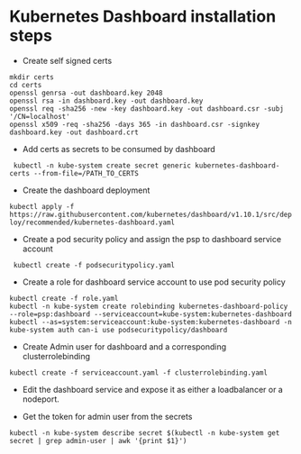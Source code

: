 # Kubernetes Dashboard installation steps 

* Create self signed certs 
~~~
mkdir certs
cd certs
openssl genrsa -out dashboard.key 2048
openssl rsa -in dashboard.key -out dashboard.key
openssl req -sha256 -new -key dashboard.key -out dashboard.csr -subj '/CN=localhost'
openssl x509 -req -sha256 -days 365 -in dashboard.csr -signkey dashboard.key -out dashboard.crt

~~~

* Add certs as secrets to be consumed by dashboard 

` kubectl -n kube-system create secret generic kubernetes-dashboard-certs --from-file=/PATH_TO_CERTS` 

* Create the dashboard deployment 

` kubectl apply -f https://raw.githubusercontent.com/kubernetes/dashboard/v1.10.1/src/deploy/recommended/kubernetes-dashboard.yaml `

* Create a pod security policy and assign the psp to dashboard service account 

` kubectl create -f podsecuritypolicy.yaml` 

* Create a role for dashboard service account to use pod security policy

~~~
kubectl create -f role.yaml
kubectl -n kube-system create rolebinding kubernetes-dashboard-policy --role=psp:dashboard --serviceaccount=kube-system:kubernetes-dashboard
kubectl --as=system:serviceaccount:kube-system:kubernetes-dashboard -n kube-system auth can-i use podsecuritypolicy/dashboard

~~~

* Create Admin user for dashboard and a corresponding clusterrolebinding

` kubectl create -f serviceaccount.yaml -f clusterrolebinding.yaml `

* Edit the dashboard service and expose it as either a loadbalancer or a nodeport. 

* Get the token for admin user from the secrets 

` kubectl -n kube-system describe secret $(kubectl -n kube-system get secret | grep admin-user | awk '{print $1}') `



  




